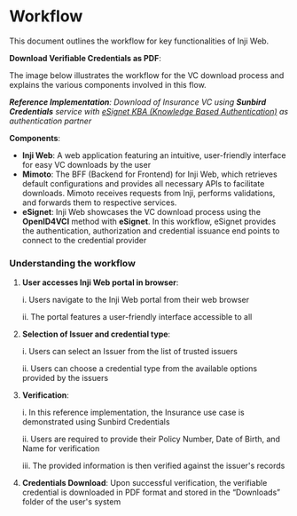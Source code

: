 # Workflow

This document outlines the workflow for key functionalities of Inji Web.

 **Download Verifiable Credentials as PDF**:
   
   The image below illustrates the workflow for the VC download process and explains the various components involved in this 
   flow.
   
_**Reference Implementation**: Download of Insurance VC using **Sunbird Credentials** service with [eSignet KBA (Knowledge Based Authentication)](https://docs.esignet.io/end-user-guide/knowledge-based-authentication) as authentication partner_

**Components**:

* **Inji Web**: A web application featuring an intuitive, user-friendly interface for easy VC downloads by the user
* **Mimoto**: The BFF (Backend for Frontend) for Inji Web, which retrieves default configurations and provides all necessary APIs to facilitate downloads. Mimoto receives requests from Inji, performs validations, and forwards them to respective services.
* **eSignet**: Inji Web showcases the VC download process using the **OpenID4VCI** method with **eSignet**. In this workflow, eSignet provides the authentication, authorization and credential issuance end points to connect to the credential provider

### Understanding the workflow

1. **User accesses Inji Web portal in browser**:

    i. Users navigate to the Inji Web portal from their web browser
   
    ii. The portal features a user-friendly interface accessible to all
2. **Selection of Issuer and credential type**:

    i. Users can select an Issuer from the list of trusted issuers

    ii. Users can choose a credential type from the available options provided by the issuers
3. **Verification**:
   
    i. In this reference implementation, the Insurance use case is demonstrated using Sunbird Credentials

    ii. Users are required to provide their Policy Number, Date of Birth, and Name for verification

    iii. The provided information is then verified against the issuer's records
4. **Credentials Download**: Upon successful verification, the verifiable credential is downloaded in PDF format and stored in the “Downloads” folder of the user's system
   



